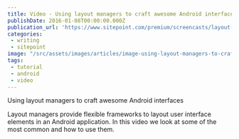 ```yaml
---
title: Video - Using layout managers to craft awesome Android interfaces
publishDate: 2016-01-08T00:00:00.000Z
publication_url: 'https://www.sitepoint.com/premium/screencasts/layout-managers'
categories: 
 - writing
 - sitepoint
image: "/src/assets/images/articles/image-using-layout-managers-to-craftandroid-interfaces.jpg"
tags: 
 - tutorial
 - android
 - video
---
```


Using layout managers to craft awesome Android interfaces

Layout managers provide flexible frameworks to layout user interface elements in an Android application. In this video we look at some of the most common and how to use them.
